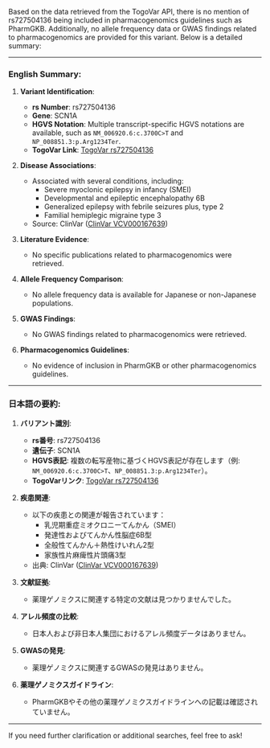 Based on the data retrieved from the TogoVar API, there is no mention of rs727504136 being included in pharmacogenomics guidelines such as PharmGKB. Additionally, no allele frequency data or GWAS findings related to pharmacogenomics are provided for this variant. Below is a detailed summary:

---

### English Summary:
1. **Variant Identification**:
   - **rs Number**: rs727504136
   - **Gene**: SCN1A
   - **HGVS Notation**: Multiple transcript-specific HGVS notations are available, such as `NM_006920.6:c.3700C>T` and `NP_008851.3:p.Arg1234Ter`.
   - **TogoVar Link**: [TogoVar rs727504136](https://togovar.org/variant/2-166012255-G-A)

2. **Disease Associations**:
   - Associated with several conditions, including:
     - Severe myoclonic epilepsy in infancy (SMEI)
     - Developmental and epileptic encephalopathy 6B
     - Generalized epilepsy with febrile seizures plus, type 2
     - Familial hemiplegic migraine type 3
   - Source: ClinVar ([ClinVar VCV000167639](https://www.ncbi.nlm.nih.gov/clinvar/variation/167639))

3. **Literature Evidence**:
   - No specific publications related to pharmacogenomics were retrieved.

4. **Allele Frequency Comparison**:
   - No allele frequency data is available for Japanese or non-Japanese populations.

5. **GWAS Findings**:
   - No GWAS findings related to pharmacogenomics were retrieved.

6. **Pharmacogenomics Guidelines**:
   - No evidence of inclusion in PharmGKB or other pharmacogenomics guidelines.

---

### 日本語の要約:
1. **バリアント識別**:
   - **rs番号**: rs727504136
   - **遺伝子**: SCN1A
   - **HGVS表記**: 複数の転写産物に基づくHGVS表記が存在します（例: `NM_006920.6:c.3700C>T`、`NP_008851.3:p.Arg1234Ter`）。
   - **TogoVarリンク**: [TogoVar rs727504136](https://togovar.org/variant/2-166012255-G-A)

2. **疾患関連**:
   - 以下の疾患との関連が報告されています：
     - 乳児期重症ミオクロニーてんかん（SMEI）
     - 発達性およびてんかん性脳症6B型
     - 全般性てんかん＋熱性けいれん2型
     - 家族性片麻痺性片頭痛3型
   - 出典: ClinVar ([ClinVar VCV000167639](https://www.ncbi.nlm.nih.gov/clinvar/variation/167639))

3. **文献証拠**:
   - 薬理ゲノミクスに関連する特定の文献は見つかりませんでした。

4. **アレル頻度の比較**:
   - 日本人および非日本人集団におけるアレル頻度データはありません。

5. **GWASの発見**:
   - 薬理ゲノミクスに関連するGWASの発見はありません。

6. **薬理ゲノミクスガイドライン**:
   - PharmGKBやその他の薬理ゲノミクスガイドラインへの記載は確認されていません。

---

If you need further clarification or additional searches, feel free to ask!